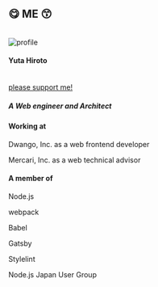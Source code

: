 <!-- background: profile -->

## 😋 ME 😙

<br />

<div class="profile">
  <div class="profile-left">
    <img src="../../../common/images/profile.jpg" alt="profile" class="profile-avatar">
    <h4 class="profile-name">Yuta Hiroto</h4>
    <div class="sns-list">
      <a href="https://hiroppy.me" target="_blank">
        <i class="fas fa-home"></i>
      </a>
      <a href="https://twitter.com/about_hiroppy" target="_blank">
        <i class="fab fa-twitter"></i>
      </a>
      <a href="https://github.com/hiroppy" target="_blank">
        <i class="fab fa-github"></i>
      </a>
      <a href="https://www.facebook.com/abouthiroppy" target="_blank">
        <i class="fab fa-facebook"></i>
      </a>
      <a href="https://www.linkedin.com/in/hiroppy" target="_blank">
        <i class="fab fa-linkedin"></i>
      </a>
    </div>
    <br>
    <a href="https://www.patreon.com/hiroppy">please support me!</a>
  </div>
  <div class="profile-right">
    <h5>
      <i class="fab fa-js"></i>
      A Web engineer and Architect
    </h5>
    <h4>Working at</h4>
    <p>Dwango, Inc. as a web frontend developer</p>
    <p>Mercari, Inc. as a web technical advisor</p>
    <h4>A member of</h4>
    <p>Node.js</p>
    <p>webpack</p>
    <p>Babel</p>
    <p>Gatsby</p>
    <p>Stylelint</p>
    <p>Node.js Japan User Group</p>
  </div>
</div>

<!-- note
Mercari: 2018/09 -
BizReach: 2018/06 -
Dwango: 2015/04 - 2017/05
Mercari: 2017/06 - 2017/12/15
Dwango: 2017/12/16 -
-->
